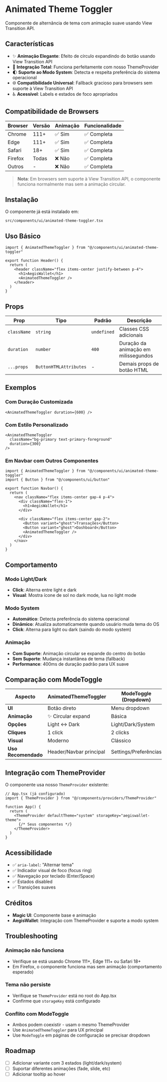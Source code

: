# Animated Theme Toggler

Componente de alternância de tema com animação suave usando View Transition API.

## Características

- ✨ **Animação Elegante**: Efeito de círculo expandindo do botão usando View Transition API
- 🔄 **Integração Total**: Funciona perfeitamente com nosso ThemeProvider
- 🌓 **Suporte ao Modo System**: Detecta e respeita preferência do sistema operacional
- 🌐 **Compatibilidade Universal**: Fallback gracioso para browsers sem suporte à View Transition API
- ♿ **Acessível**: Labels e estados de foco apropriados

## Compatibilidade de Browsers

| Browser | Versão | Animação | Funcionalidade |
|---------|--------|----------|----------------|
| Chrome  | 111+   | ✅ Sim   | ✅ Completa    |
| Edge    | 111+   | ✅ Sim   | ✅ Completa    |
| Safari  | 18+    | ✅ Sim   | ✅ Completa    |
| Firefox | Todas  | ❌ Não   | ✅ Completa    |
| Outros  | -      | ❌ Não   | ✅ Completa    |

> **Nota**: Em browsers sem suporte à View Transition API, o componente funciona normalmente mas sem a animação circular.

## Instalação

O componente já está instalado em:
```
src/components/ui/animated-theme-toggler.tsx
```

## Uso Básico

```tsx
import { AnimatedThemeToggler } from "@/components/ui/animated-theme-toggler"

export function Header() {
  return (
    <header className="flex items-center justify-between p-4">
      <h1>AegisWallet</h1>
      <AnimatedThemeToggler />
    </header>
  )
}
```

## Props

| Prop | Tipo | Padrão | Descrição |
|------|------|--------|-----------|
| `className` | `string` | `undefined` | Classes CSS adicionais |
| `duration` | `number` | `400` | Duração da animação em milissegundos |
| `...props` | `ButtonHTMLAttributes` | - | Demais props de botão HTML |

## Exemplos

### Com Duração Customizada

```tsx
<AnimatedThemeToggler duration={600} />
```

### Com Estilo Personalizado

```tsx
<AnimatedThemeToggler 
  className="bg-primary text-primary-foreground"
  duration={300}
/>
```

### Em Navbar com Outros Componentes

```tsx
import { AnimatedThemeToggler } from "@/components/ui/animated-theme-toggler"
import { Button } from "@/components/ui/button"

export function Navbar() {
  return (
    <nav className="flex items-center gap-4 p-4">
      <div className="flex-1">
        <h1>AegisWallet</h1>
      </div>
      
      <div className="flex items-center gap-2">
        <Button variant="ghost">Transações</Button>
        <Button variant="ghost">Dashboard</Button>
        <AnimatedThemeToggler />
      </div>
    </nav>
  )
}
```

## Comportamento

### Modo Light/Dark
- **Click**: Alterna entre light e dark
- **Visual**: Mostra ícone de sol no dark mode, lua no light mode

### Modo System
- **Automático**: Detecta preferência do sistema operacional
- **Dinâmico**: Atualiza automaticamente quando usuário muda tema do OS
- **Click**: Alterna para light ou dark (saindo do modo system)

### Animação
- **Com Suporte**: Animação circular se expande do centro do botão
- **Sem Suporte**: Mudança instantânea de tema (fallback)
- **Performance**: 400ms de duração padrão para UX suave

## Comparação com ModeToggle

| Aspecto | AnimatedThemeToggler | ModeToggle (Dropdown) |
|---------|---------------------|----------------------|
| **UI** | Botão direto | Menu dropdown |
| **Animação** | ✨ Circular expand | Básica |
| **Opções** | Light ↔ Dark | Light/Dark/System |
| **Cliques** | 1 click | 2 clicks |
| **Visual** | Moderno | Clássico |
| **Uso Recomendado** | Header/Navbar principal | Settings/Preferências |

## Integração com ThemeProvider

O componente usa nosso `ThemeProvider` existente:

```tsx
// App.tsx (já configurado)
import { ThemeProvider } from "@/components/providers/ThemeProvider"

function App() {
  return (
    <ThemeProvider defaultTheme="system" storageKey="aegiswallet-theme">
      {/* Seus componentes */}
    </ThemeProvider>
  )
}
```

## Acessibilidade

- ✅ `aria-label`: "Alternar tema"
- ✅ Indicador visual de foco (focus ring)
- ✅ Navegação por teclado (Enter/Space)
- ✅ Estados disabled
- ✅ Transições suaves

## Créditos

- **Magic UI**: Componente base e animação
- **AegisWallet**: Integração com ThemeProvider e suporte a modo system

## Troubleshooting

### Animação não funciona
- Verifique se está usando Chrome 111+, Edge 111+ ou Safari 18+
- Em Firefox, o componente funciona mas sem animação (comportamento esperado)

### Tema não persiste
- Verifique se `ThemeProvider` está no root do App.tsx
- Confirme que `storageKey` está configurado

### Conflito com ModeToggle
- Ambos podem coexistir - usam o mesmo ThemeProvider
- Use `AnimatedThemeToggler` para UX principal
- Use `ModeToggle` em páginas de configuração se precisar dropdown

## Roadmap

- [ ] Adicionar variante com 3 estados (light/dark/system)
- [ ] Suportar diferentes animações (fade, slide, etc)
- [ ] Adicionar tooltip ao hover
